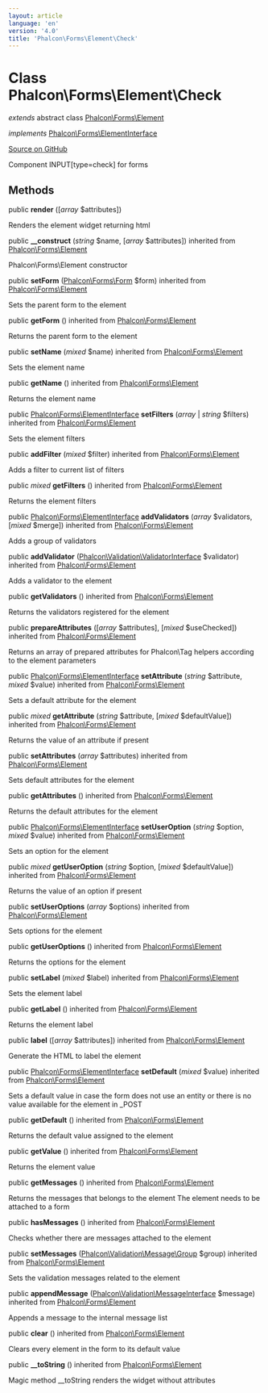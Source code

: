 ```yaml
---
layout: article
language: 'en'
version: '4.0'
title: 'Phalcon\Forms\Element\Check'
---
```

# Class **Phalcon\Forms\Element\Check**

*extends* abstract class [Phalcon\Forms\Element](/4.0/en/api/Phalcon_Forms_Element)

*implements* [Phalcon\Forms\ElementInterface](/4.0/en/api/Phalcon_Forms_ElementInterface)

<a href="https://github.com/phalcon/cphalcon/tree/v4.0.0/phalcon/forms/element/check.zep" class="btn btn-default btn-sm">Source on GitHub</a>

Component INPUT[type=check] for forms


## Methods
public  **render** ([*array* $attributes])

Renders the element widget returning html



public  **__construct** (*string* $name, [*array* $attributes]) inherited from [Phalcon\Forms\Element](/4.0/en/api/Phalcon_Forms_Element)

Phalcon\Forms\Element constructor



public  **setForm** ([Phalcon\Forms\Form](/4.0/en/api/Phalcon_Forms_Form) $form) inherited from [Phalcon\Forms\Element](/4.0/en/api/Phalcon_Forms_Element)

Sets the parent form to the element



public  **getForm** () inherited from [Phalcon\Forms\Element](/4.0/en/api/Phalcon_Forms_Element)

Returns the parent form to the element



public  **setName** (*mixed* $name) inherited from [Phalcon\Forms\Element](/4.0/en/api/Phalcon_Forms_Element)

Sets the element name



public  **getName** () inherited from [Phalcon\Forms\Element](/4.0/en/api/Phalcon_Forms_Element)

Returns the element name



public [Phalcon\Forms\ElementInterface](/4.0/en/api/Phalcon_Forms_ElementInterface) **setFilters** (*array* | *string* $filters) inherited from [Phalcon\Forms\Element](/4.0/en/api/Phalcon_Forms_Element)

Sets the element filters



public  **addFilter** (*mixed* $filter) inherited from [Phalcon\Forms\Element](/4.0/en/api/Phalcon_Forms_Element)

Adds a filter to current list of filters



public *mixed* **getFilters** () inherited from [Phalcon\Forms\Element](/4.0/en/api/Phalcon_Forms_Element)

Returns the element filters



public [Phalcon\Forms\ElementInterface](/4.0/en/api/Phalcon_Forms_ElementInterface) **addValidators** (*array* $validators, [*mixed* $merge]) inherited from [Phalcon\Forms\Element](/4.0/en/api/Phalcon_Forms_Element)

Adds a group of validators



public  **addValidator** ([Phalcon\Validation\ValidatorInterface](/4.0/en/api/Phalcon_Validation_ValidatorInterface) $validator) inherited from [Phalcon\Forms\Element](/4.0/en/api/Phalcon_Forms_Element)

Adds a validator to the element



public  **getValidators** () inherited from [Phalcon\Forms\Element](/4.0/en/api/Phalcon_Forms_Element)

Returns the validators registered for the element



public  **prepareAttributes** ([*array* $attributes], [*mixed* $useChecked]) inherited from [Phalcon\Forms\Element](/4.0/en/api/Phalcon_Forms_Element)

Returns an array of prepared attributes for Phalcon\Tag helpers
according to the element parameters



public [Phalcon\Forms\ElementInterface](/4.0/en/api/Phalcon_Forms_ElementInterface) **setAttribute** (*string* $attribute, *mixed* $value) inherited from [Phalcon\Forms\Element](/4.0/en/api/Phalcon_Forms_Element)

Sets a default attribute for the element



public *mixed* **getAttribute** (*string* $attribute, [*mixed* $defaultValue]) inherited from [Phalcon\Forms\Element](/4.0/en/api/Phalcon_Forms_Element)

Returns the value of an attribute if present



public  **setAttributes** (*array* $attributes) inherited from [Phalcon\Forms\Element](/4.0/en/api/Phalcon_Forms_Element)

Sets default attributes for the element



public  **getAttributes** () inherited from [Phalcon\Forms\Element](/4.0/en/api/Phalcon_Forms_Element)

Returns the default attributes for the element



public [Phalcon\Forms\ElementInterface](/4.0/en/api/Phalcon_Forms_ElementInterface) **setUserOption** (*string* $option, *mixed* $value) inherited from [Phalcon\Forms\Element](/4.0/en/api/Phalcon_Forms_Element)

Sets an option for the element



public *mixed* **getUserOption** (*string* $option, [*mixed* $defaultValue]) inherited from [Phalcon\Forms\Element](/4.0/en/api/Phalcon_Forms_Element)

Returns the value of an option if present



public  **setUserOptions** (*array* $options) inherited from [Phalcon\Forms\Element](/4.0/en/api/Phalcon_Forms_Element)

Sets options for the element



public  **getUserOptions** () inherited from [Phalcon\Forms\Element](/4.0/en/api/Phalcon_Forms_Element)

Returns the options for the element



public  **setLabel** (*mixed* $label) inherited from [Phalcon\Forms\Element](/4.0/en/api/Phalcon_Forms_Element)

Sets the element label



public  **getLabel** () inherited from [Phalcon\Forms\Element](/4.0/en/api/Phalcon_Forms_Element)

Returns the element label



public  **label** ([*array* $attributes]) inherited from [Phalcon\Forms\Element](/4.0/en/api/Phalcon_Forms_Element)

Generate the HTML to label the element



public [Phalcon\Forms\ElementInterface](/4.0/en/api/Phalcon_Forms_ElementInterface) **setDefault** (*mixed* $value) inherited from [Phalcon\Forms\Element](/4.0/en/api/Phalcon_Forms_Element)

Sets a default value in case the form does not use an entity
or there is no value available for the element in _POST



public  **getDefault** () inherited from [Phalcon\Forms\Element](/4.0/en/api/Phalcon_Forms_Element)

Returns the default value assigned to the element



public  **getValue** () inherited from [Phalcon\Forms\Element](/4.0/en/api/Phalcon_Forms_Element)

Returns the element value



public  **getMessages** () inherited from [Phalcon\Forms\Element](/4.0/en/api/Phalcon_Forms_Element)

Returns the messages that belongs to the element
The element needs to be attached to a form



public  **hasMessages** () inherited from [Phalcon\Forms\Element](/4.0/en/api/Phalcon_Forms_Element)

Checks whether there are messages attached to the element



public  **setMessages** ([Phalcon\Validation\Message\Group](/4.0/en/api/Phalcon_Validation_Message_Group) $group) inherited from [Phalcon\Forms\Element](/4.0/en/api/Phalcon_Forms_Element)

Sets the validation messages related to the element



public  **appendMessage** ([Phalcon\Validation\MessageInterface](/4.0/en/api/Phalcon_Validation_MessageInterface) $message) inherited from [Phalcon\Forms\Element](/4.0/en/api/Phalcon_Forms_Element)

Appends a message to the internal message list



public  **clear** () inherited from [Phalcon\Forms\Element](/4.0/en/api/Phalcon_Forms_Element)

Clears every element in the form to its default value



public  **__toString** () inherited from [Phalcon\Forms\Element](/4.0/en/api/Phalcon_Forms_Element)

Magic method __toString renders the widget without attributes



